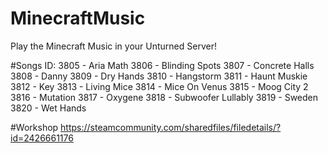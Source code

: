 # MinecraftMusic
Play the Minecraft Music in your Unturned Server!

#Songs ID:
3805 - Aria Math
3806 - Blinding Spots
3807 - Concrete Halls
3808 - Danny
3809 - Dry Hands
3810 - Hangstorm
3811 - Haunt Muskie
3812 - Key
3813 - Living Mice
3814 - Mice On Venus
3815 - Moog City 2
3816 - Mutation 
3817 - Oxygene
3818 - Subwoofer Lullably 
3819 - Sweden
3820 - Wet Hands 

#Workshop
https://steamcommunity.com/sharedfiles/filedetails/?id=2426661176
